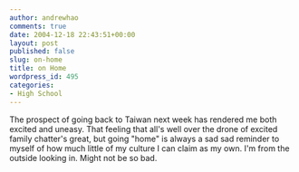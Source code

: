 ```yaml
---
author: andrewhao
comments: true
date: 2004-12-18 22:43:51+00:00
layout: post
published: false
slug: on-home
title: on Home
wordpress_id: 495
categories:
- High School
---
```


The prospect of going back to Taiwan next week has rendered me both excited and uneasy. That feeling that all's well over the drone of excited family chatter's great, but going "home" is always a sad sad reminder to myself of how much little of my culture I can claim as my own. I'm from the outside looking in. Might not be so bad.
